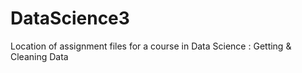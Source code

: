 # DataScience3
Location of assignment files for a course in Data Science : Getting &amp; Cleaning Data
